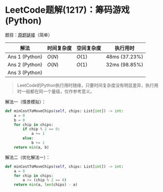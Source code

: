 # LeetCode题解(1217)：筹码游戏(Python)

题目：[原题链接](https://leetcode-cn.com/problems/play-with-chips/)（简单）

| 解法           | 时间复杂度 | 空间复杂度 | 执行用时      |
| -------------- | ---------- | ---------- | ------------- |
| Ans 1 (Python) | $O(N)$     | $O(1)$     | 48ms (37.23%) |
| Ans 2 (Python) | $O(N)$     | $O(1)$     | 32ms (98.85%) |
| Ans 3 (Python) |            |            |               |

>  LeetCode的Python执行用时随缘，只要时间复杂度没有明显差异，执行用时一般都在同一个量级，仅作参考意义。

解法一（情景模拟）：

```python
def minCostToMoveChips(self, chips: List[int]) -> int:
    a = 0
    b = 0
    for chip in chips:
        if chip % 2 == 0:
            a += 1
        else:
            b += 1
    return min(a, b)
```

解法二（优化解法一）：

```python
def minCostToMoveChips(self, chips: List[int]) -> int:
    a = 0
    for chip in chips:
        a += (chip % 2 == 0)
    return min(a, len(chips) - a)
```